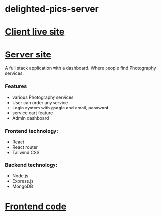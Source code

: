 # delighted-pics-server

# [Client live site](https://i.imgur.com/flEoqSx.png)

# [Server site](https://fierce-river-40368.herokuapp.com/)

A full stack application with a dashboard. Where people find Photography services.

### Features

- various Photography services
- User can order any service
- Login system with google and email, password
- service cart feature
- Admin dashboard

### Frontend technology:

- React
- React router
- Tailwind CSS

### Backend technology:

- Node.js
- Express.js
- MongoDB

# [Frontend code](https://github.com/apelmahmudDev/delighted-pics)
